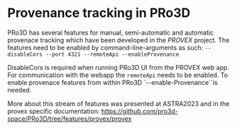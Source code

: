 # Provenance tracking in PRo3D

PRo3D has several features for manual, semi-automatic and automatic provenace tracking which have been developed in the *PROVEX* project.
The features need to be enabled by command-line-arguments as such:
```--disableCors --port 4321 --remoteApi --enableProvenance```

DisableCors is required when running PRo3D UI from the PROVEX web app. For communication with the webapp the `remoteApi` needs to be enabled.
To enable provenace features from within PRo3D `--enable-Provenance``is needed.

More about this stream of features was presented at ASTRA2023 and in the provex specific documentation: https://github.com/pro3d-space/PRo3D/tree/features/provex/provex
